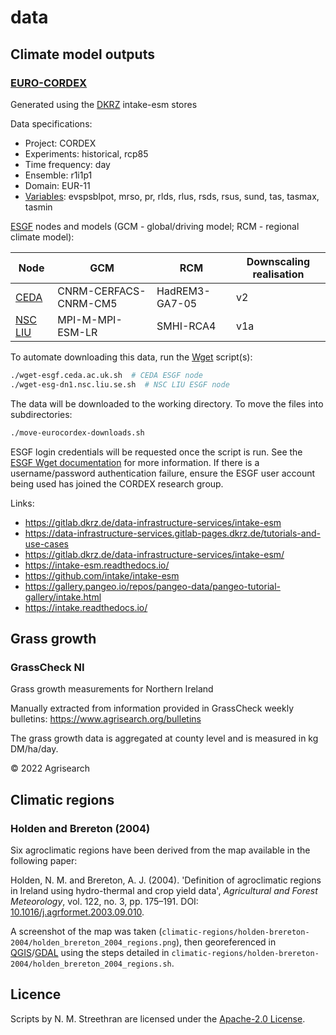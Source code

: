 # data

## Climate model outputs

### [EURO-CORDEX](https://euro-cordex.net/)

Generated using the [DKRZ](https://www.dkrz.de/) intake-esm stores

Data specifications:

- Project: CORDEX
- Experiments: historical, rcp85
- Time frequency: day
- Ensemble: r1i1p1
- Domain: EUR-11
- [Variables](https://www.wdc-climate.de/ui/codes?type=IPCC_DDC_AR5): evspsblpot, mrso, pr, rlds, rlus, rsds, rsus, sund, tas, tasmax, tasmin

[ESGF](https://esgf.llnl.gov) nodes and models (GCM - global/driving model; RCM - regional climate model):

Node | GCM | RCM | Downscaling realisation
-- | -- | -- | --
[CEDA](https://www.ceda.ac.uk/) | CNRM-CERFACS-CNRM-CM5 | HadREM3-GA7-05 | v2
[NSC LIU](https://nsc.liu.se/) | MPI-M-MPI-ESM-LR | SMHI-RCA4 | v1a

To automate downloading this data, run the [Wget](https://www.gnu.org/software/wget/) script(s):

```sh
./wget-esgf.ceda.ac.uk.sh  # CEDA ESGF node
./wget-esg-dn1.nsc.liu.se.sh  # NSC LIU ESGF node
```

The data will be downloaded to the working directory. To move the files into subdirectories:

```sh
./move-eurocordex-downloads.sh
```

ESGF login credentials will be requested once the script is run. See the [ESGF Wget documentation](https://esgf.github.io/esgf-user-support/faq.html#esgf-wget) for more information. If there is a username/password authentication failure, ensure the ESGF user account being used has joined the CORDEX research group.

Links:

- <https://gitlab.dkrz.de/data-infrastructure-services/intake-esm>
- <https://data-infrastructure-services.gitlab-pages.dkrz.de/tutorials-and-use-cases>
- <https://gitlab.dkrz.de/data-infrastructure-services/intake-esm/>
- <https://intake-esm.readthedocs.io/>
- <https://github.com/intake/intake-esm>
- <https://gallery.pangeo.io/repos/pangeo-data/pangeo-tutorial-gallery/intake.html>
- <https://intake.readthedocs.io/>

## Grass growth

### GrassCheck NI

Grass growth measurements for Northern Ireland

Manually extracted from information provided in GrassCheck weekly bulletins: <https://www.agrisearch.org/bulletins>

The grass growth data is aggregated at county level and is measured in kg DM/ha/day.

© 2022 Agrisearch

## Climatic regions

### Holden and Brereton (2004)

Six agroclimatic regions have been derived from the map available in the following paper:

Holden, N. M. and Brereton, A. J. (2004). 'Definition of agroclimatic regions in Ireland using hydro-thermal and crop yield data', *Agricultural and Forest Meteorology*, vol. 122, no. 3, pp. 175–191. DOI: [10.1016/j.agrformet.2003.09.010](https://doi.org/10.1016/j.agrformet.2003.09.010).

A screenshot of the map was taken (`climatic-regions/holden-brereton-2004/holden_brereton_2004_regions.png`), then georeferenced in [QGIS](https://www.qgis.org/)/[GDAL](https://gdal.org/) using the steps detailed in `climatic-regions/holden-brereton-2004/holden_brereton_2004_regions.sh`.

## Licence

Scripts by N. M. Streethran are licensed under the [Apache-2.0 License](https://www.apache.org/licenses/LICENSE-2.0).
